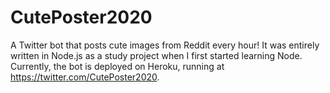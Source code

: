 # CutePoster2020
A Twitter bot that posts cute images from Reddit every hour!
It was entirely written in Node.js as a study project when I first started learning Node.
Currently, the bot is deployed on Heroku, running at https://twitter.com/CutePoster2020.
